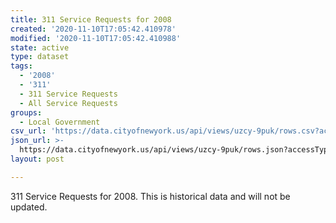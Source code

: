 ```yaml
---
title: 311 Service Requests for 2008
created: '2020-11-10T17:05:42.410978'
modified: '2020-11-10T17:05:42.410988'
state: active
type: dataset
tags:
  - '2008'
  - '311'
  - 311 Service Requests
  - All Service Requests
groups:
  - Local Government
csv_url: 'https://data.cityofnewyork.us/api/views/uzcy-9puk/rows.csv?accessType=DOWNLOAD'
json_url: >-
  https://data.cityofnewyork.us/api/views/uzcy-9puk/rows.json?accessType=DOWNLOAD
layout: post

---
```

311 Service Requests for 2008. This is historical data and will not be updated.
